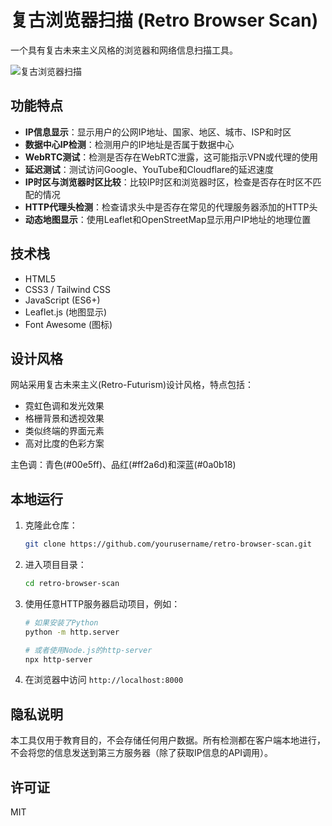 # 复古浏览器扫描 (Retro Browser Scan)

一个具有复古未来主义风格的浏览器和网络信息扫描工具。

![复古浏览器扫描](https://i.imgur.com/example.jpg)

## 功能特点

- **IP信息显示**：显示用户的公网IP地址、国家、地区、城市、ISP和时区
- **数据中心IP检测**：检测用户的IP地址是否属于数据中心
- **WebRTC测试**：检测是否存在WebRTC泄露，这可能指示VPN或代理的使用
- **延迟测试**：测试访问Google、YouTube和Cloudflare的延迟速度
- **IP时区与浏览器时区比较**：比较IP时区和浏览器时区，检查是否存在时区不匹配的情况
- **HTTP代理头检测**：检查请求头中是否存在常见的代理服务器添加的HTTP头
- **动态地图显示**：使用Leaflet和OpenStreetMap显示用户IP地址的地理位置

## 技术栈

- HTML5
- CSS3 / Tailwind CSS
- JavaScript (ES6+)
- Leaflet.js (地图显示)
- Font Awesome (图标)

## 设计风格

网站采用复古未来主义(Retro-Futurism)设计风格，特点包括：

- 霓虹色调和发光效果
- 格栅背景和透视效果
- 类似终端的界面元素
- 高对比度的色彩方案

主色调：青色(#00e5ff)、品红(#ff2a6d)和深蓝(#0a0b18)

## 本地运行

1. 克隆此仓库：
   ```bash
   git clone https://github.com/yourusername/retro-browser-scan.git
   ```

2. 进入项目目录：
   ```bash
   cd retro-browser-scan
   ```

3. 使用任意HTTP服务器启动项目，例如：
   ```bash
   # 如果安装了Python
   python -m http.server
   
   # 或者使用Node.js的http-server
   npx http-server
   ```

4. 在浏览器中访问 `http://localhost:8000`

## 隐私说明

本工具仅用于教育目的，不会存储任何用户数据。所有检测都在客户端本地进行，不会将您的信息发送到第三方服务器（除了获取IP信息的API调用）。

## 许可证

MIT 